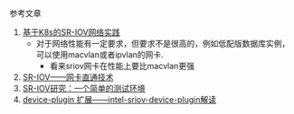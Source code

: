 参考文章

1. [基于K8s的SR-IOV网络实践](https://cloud.tencent.com/developer/article/2010030)
    - 对于网络性能有一定要求，但要求不是很高的，例如低配版数据库实例，可以使用macvlan或者ipvlan的网卡.
        - 看来sriov网卡在性能上要比macvlan更强
2. [SR-IOV——网卡直通技术](https://www.cnblogs.com/weiduoduo/p/11068460.html)
3. [SR-IOV研究：一个简单的测试环境](https://www.sensorexpert.com.cn/article/215228.html)
4. [device-plugin 扩展——intel-sriov-device-plugin解读](https://segmentfault.com/a/1190000021061494?sort=votes)

